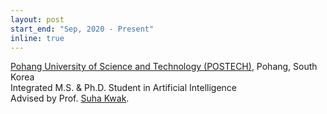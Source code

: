 ```yaml
---
layout: post
start_end: "Sep, 2020 - Present"
inline: true
---
```


[Pohang University of Science and Technology (POSTECH)](https://www.postech.ac.kr), Pohang, South Korea \
Integrated M.S. & Ph.D. Student in Artificial Intelligence \
Advised by Prof. [Suha Kwak](https://suhakwak.github.io/index.html).
